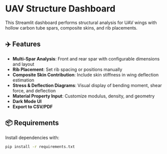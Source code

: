 # UAV Structure Dashboard

This Streamlit dashboard performs structural analysis for UAV wings with hollow carbon tube spars, composite skins, and rib placements.

## ✈️ Features

- **Multi-Spar Analysis**: Front and rear spar with configurable dimensions and layout  
- **Rib Placement**: Set rib spacing or positions manually  
- **Composite Skin Contribution**: Include skin stiffness in wing deflection estimation  
- **Stress & Deflection Diagrams**: Visual display of bending moment, shear force, and deflection  
- **Material Property Input**: Customize modulus, density, and geometry  
- **Dark Mode UI**  
- **Export to CSV/PDF**  

## 📦 Requirements

Install dependencies with:

```bash
pip install -r requirements.txt
